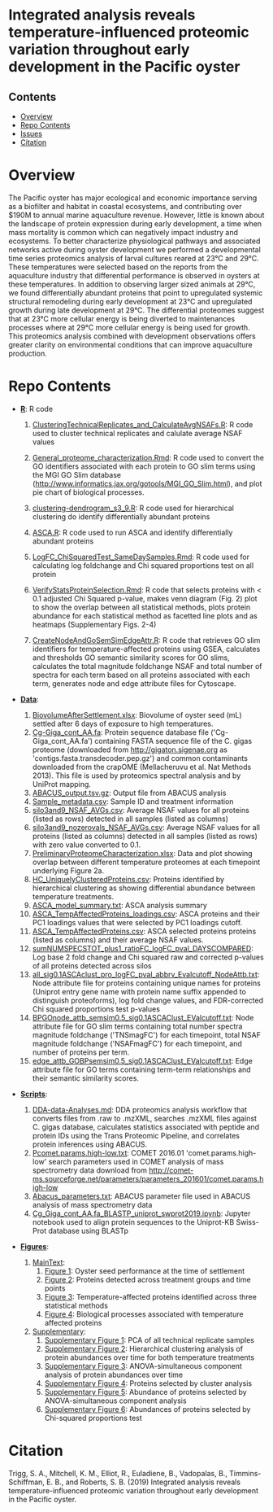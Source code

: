 # Integrated analysis reveals temperature-influenced proteomic variation throughout early development in the Pacific oyster



## Contents

- [Overview](#overview)
- [Repo Contents](#repo-contents)
- [Issues](https://github.com/shellytrigg/paper-OysterSeed-TimeXTemp/issues)
- [Citation](#citation)

# Overview
The Pacific oyster has major ecological and economic importance serving as a biofilter and habitat in coastal ecosystems, and contributing over $190M to annual marine aquaculture revenue. However, little is known about the landscape of protein expression during early development, a time when mass mortality is common which can negatively impact industry and ecosystems. To better characterize physiological pathways and associated networks active during oyster development we performed a developmental time series proteomics analysis of larval cultures reared at 23°C and 29°C. These temperatures were selected based on the reports from the aquaculture industry that differential performance is observed in oysters at these temperatures. In addition to observing larger sized animals at 29°C, we found differentially abundant proteins that point to upregulated systemic structural remodeling during early development at 23°C and upregulated growth during late development at 29°C. The differential proteomes suggest that at 23°C more cellular energy is being diverted to maintenances processes where at 29°C more cellular energy is being used for growth. This proteomics analysis combined with development observations offers greater clarity on environmental conditions that can improve aquaculture production.

# Repo Contents
- **[R](https://github.com/shellytrigg/paper-OysterSeed-TimeXTemp/tree/master/R)**: R code
	1. 	[ClusteringTechnicalReplicates\_and\_CalculateAvgNSAFs.R](https://github.com/shellytrigg/paper-OysterSeed-TimeXTemp/blob/master/R/ClusteringTechnicalReplicates_and_CalculateAvgNSAFs.R):   R code used to cluster technical replicates and calulate average NSAF values

	2. [General\_proteome\_characterization.Rmd](https://github.com/shellytrigg/paper-OysterSeed-TimeXTemp/blob/master/R/General_proteome_characterization.Rmd):  R code used to  convert the GO identifiers associated with each protein to GO slim terms using the MGI GO Slim database (http://www.informatics.jax.org/gotools/MGI_GO_Slim.html), and plot pie chart of biological processes.  
	3. [clustering-dendrogram\_s3\_9.R](https://github.com/shellytrigg/paper-OysterSeed-TimeXTemp/blob/master/R/clustering-dendrogram_s3_9.R):  R code used for hierarchical clustering do identify differentially abundant proteins
	4. [ASCA.R](https://github.com/shellytrigg/paper-OysterSeed-TimeXTemp/blob/master/R/ASCA.R):  R code used to run ASCA and identify differentially abundant proteins
	5. [LogFC\_ChiSquaredTest\_SameDaySamples.Rmd](https://github.com/shellytrigg/paper-OysterSeed-TimeXTemp/blob/master/R/LogFC_ChiSquaredTest_SameDaySamples.Rmd): R code used for calculating log foldchange and Chi squared proportions test on all protein 
	6. [VerifyStatsProteinSelection.Rmd](https://github.com/shellytrigg/paper-OysterSeed-TimeXTemp/blob/master/R/VerifyStatsProteinSelection.Rmd): R code that selects proteins with < 0.1 adjusted Chi Squared p-value, makes venn diagram (Fig. 2) plot to show the overlap between all statistical methods, plots protein abundance for each statistical method as facetted line plots and as heatmaps (Supplementary Figs. 2-4)
	7. [CreateNodeAndGoSemSimEdgeAttr.R](https://github.com/shellytrigg/paper-OysterSeed-TimeXTemp/blob/master/R/CreateNodeAndGoSemSimEdgeAttr.R): R code that retrieves GO slim identifiers for temperature-affected proteins using GSEA, calculates and thresholds GO semantic similarity scores for GO slims, calculates the total magnitude foldchange NSAF and total number of spectra for each term based on all proteins associated with each term, generates node and edge attribute files for Cytoscape.


- **[Data](https://github.com/shellytrigg/paper-OysterSeed-TimeXTemp/tree/master/Data)**: 
	1. [BiovolumeAfterSettlement.xlsx](https://github.com/shellytrigg/paper-OysterSeed-TimeXTemp/blob/master/Data/BiovolumeAfterSettlement.xlsx):  Biovolume of oyster seed (mL) settled after 6 days of exposure to high temperatures.
	2. [Cg\-Giga\_cont\_AA.fa](https://github.com/shellytrigg/paper-OysterSeed-TimeXTemp/blob/master/Data/Cg-Giga_cont_AA.fa):  Protein sequence database file ('Cg-Giga\_cont\_AA.fa') containing FASTA sequence file of the C. gigas proteome (downloaded from http://gigaton.sigenae.org as 'contigs.fasta.transdecoder.pep.gz') and common contaminants downloaded from the crapOME (Mellacheruvu et al. Nat Methods 2013). This file is used by proteomics spectral analysis and by UniProt mapping.
	3. [ABACUS\_output.tsv.gz](https://github.com/shellytrigg/paper-OysterSeed-TimeXTemp/blob/master/Data/Abacus_output.tsv):  Output file from ABACUS analysis  
	4. [Sample_metadata.csv](https://github.com/shellytrigg/paper-OysterSeed-TimeXTemp/blob/master/Data/Sample_metadata.csv):  Sample ID and treatment information
	5. [silo3and9\_NSAF\_AVGs.csv](https://github.com/shellytrigg/paper-OysterSeed-TimeXTemp/blob/master/Data/silo3and9_NSAF_AVGs.csv):  Average NSAF values for all proteins (listed as rows) detected in all samples (listed as columns)
	6. [silo3and9\_nozerovals\_NSAF\_AVGs.csv](https://github.com/shellytrigg/paper-OysterSeed-TimeXTemp/blob/master/Data/silo3and9_nozerovals_NSAF_AVGs.csv):  Average NSAF values for all proteins (listed as columns) detected in all samples (listed as rows) with zero value converted to 0.1. 
	7. [PreliminaryProteomeCharacterization.xlsx](https://github.com/shellytrigg/paper-OysterSeed-TimeXTemp/blob/master/Data/PreliminaryProteomeCharacterization.xlsx): Data and plot showing overlap between different temperature proteomes at each timepoint underlying Figure 2a.  
	8. [HC_UniquelyClusteredProteins.csv](https://github.com/shellytrigg/paper-OysterSeed-TimeXTemp/blob/master/Data/HC_UniquelyClusteredProteins.csv):  Proteins identified by hierarchical clustering as showing differential abundance between temperature treatments. 
	9. [ASCA\_model\_summary.txt](https://github.com/shellytrigg/paper-OysterSeed-TimeXTemp/blob/master/Data/ASCA_model_summary.txt):  ASCA analysis summary
	10. [ASCA\_TempAffectedProteins\_loadings.csv](https://github.com/shellytrigg/paper-OysterSeed-TimeXTemp/blob/master/Data/ASCA_TempAffectedProteins_loadings.csv):  ASCA proteins and their PC1 loadings values that were selected by PC1 loadings cutoff.
	11. [ASCA_TempAffectedProteins.csv](https://github.com/shellytrigg/paper-OysterSeed-TimeXTemp/blob/master/Data/ASCA_TempAffectedProteins.csv):  ASCA selected proteins proteins (listed as columns) and their average NSAF values.
	12. [sumNUMSPECSTOT\_plus1\_ratioFC\_logFC\_pval\_DAYSCOMPARED](https://github.com/shellytrigg/paper-OysterSeed-TimeXTemp/blob/master/Data/sumNUMSPECSTOT_plus1_ratioFC_logFC_pval_DAYSCOMPARED.csv):  Log base 2 fold change and Chi squared raw and corrected p-values of all proteins detected across silos
	13. [all_sig0.1ASCAclust\_pro\_logFC\_pval\_abbrv\_Evalcutoff\_NodeAttb.txt](https://github.com/shellytrigg/paper-OysterSeed-TimeXTemp/blob/master/Data/all_sig0.1ASCAclust_pro_logFC_pval_abbrv_Evalcutoff_NodeAttb.txt):  Node attribute file for proteins containing unique names for proteins (Uniprot entry gene name with protein name suffix appended to distinguish proteoforms), log fold change values, and FDR-corrected Chi squared proportions test p-values
	14. [BPGOnode\_attb\_semsim0.5\_sig0.1ASCAClust\_EValcutoff.txt](https://github.com/shellytrigg/paper-OysterSeed-TimeXTemp/blob/master/Data/BPGOnode_attb_semsim0.5_sig0.1ASCAClust_EValcutoff.txt): Node attribute file for GO slim terms containing total number spectra magnitude foldchange ('TNSmagFC') for each timepoint, total NSAF magnitude foldchange ('NSAFmagFC') for each timepoint, and number of proteins per term.
	15. [edge\_attb\_GOBPsemsim0.5\_sig0.1ASCAClust\_EValcutoff.txt](https://github.com/shellytrigg/paper-OysterSeed-TimeXTemp/blob/master/Data/edge_attb_GOBPsemsim0.5_sig0.1ASCAClust_EValcutoff.txt): Edge attribute file for GO terms containing term-term relationships and their semantic similarity scores.
- **[Scripts](https://github.com/shellytrigg/paper-OysterSeed-TimeXTemp/tree/master/Scripts)**: 
	1. [DDA-data-Analyses.md](https://github.com/shellytrigg/paper-OysterSeed-TimeXTemp/blob/master/Scripts/DDA-data-Analyses.md):  DDA proteomics analysis workflow that converts files from .raw to .mzXML, searches .mzXML files against C. gigas database, calculates statistics associated with peptide and protein IDs using the Trans Proteomic Pipeline, and correlates protein inferences using ABACUS.  
	2. [Pcomet.params.high-low.txt](https://github.com/shellytrigg/paper-OysterSeed-TimeXTemp/blob/master/Scripts/Pcomet.params.high-low.txt):  COMET 2016.01 'comet.params.high-low' search parameters used in COMET analysis of mass spectrometry data download from http://comet-ms.sourceforge.net/parameters/parameters_201601/comet.params.high-low
	3. [Abacus_parameters.txt](https://github.com/shellytrigg/paper-OysterSeed-TimeXTemp/blob/master/Scripts/Abacus_parameters.txt):  ABACUS parameter file used in ABACUS analysis of mass spectrometry data
	4. [Cg\_Giga\_cont\_AA.fa\_BLASTP\_uniprot\_swprot2019.ipynb](https://github.com/shellytrigg/paper-OysterSeed-TimeXTemp/blob/master/Scripts/Cg_Giga_cont_AA.fa_BLASTP_uniprot_swprot2019.ipynb):  Jupyter notebook used to align protein sequences to the Uniprot-KB Swiss-Prot database using BLASTp 
- **[Figures](https://github.com/shellytrigg/paper-OysterSeed-TimeXTemp/tree/master/Figures)**:
	1. [MainText](https://github.com/shellytrigg/paper-OysterSeed-TimeXTemp/tree/master/Figures/MainText): 
		1. [Figure 1](https://github.com/shellytrigg/paper-OysterSeed-TimeXTemp/blob/master/Figures/MainText/Figure1.png): Oyster seed performance at the time of settlement
		2. [Figure 2](https://github.com/shellytrigg/paper-OysterSeed-TimeXTemp/blob/master/Figures/MainText/Figure2.png): Proteins detected across treatment groups and time points
		3. [Figure 3](https://github.com/shellytrigg/paper-OysterSeed-TimeXTemp/blob/master/Figures/MainText/Figure3.png): Temperature-affected proteins identified across three statistical methods
		4. [Figure 4](): Biological processes associated with temperature affected proteins
	2. [Supplementary](https://github.com/shellytrigg/paper-OysterSeed-TimeXTemp/tree/master/Figures/Supplementary):
		1. [Supplementary Figure 1](https://github.com/shellytrigg/paper-OysterSeed-TimeXTemp/blob/master/Figures/Supplementary/SupplementaryFigure1.jpg): PCA of all technical replicate samples
		2. [Supplementary Figure 2](https://github.com/shellytrigg/paper-OysterSeed-TimeXTemp/blob/master/Figures/Supplementary/SupplementaryFigure2.png): Hierarchical clustering analysis of protein abundances over time for both temperature treatments
		3. [Supplementary Figure 3](https://github.com/shellytrigg/paper-OysterSeed-TimeXTemp/blob/master/Figures/Supplementary/SupplementaryFigure3.png): ANOVA-simultaneous component analysis of protein abundances over time
		4. [Supplementary Figure 4](https://github.com/shellytrigg/paper-OysterSeed-TimeXTemp/blob/master/Figures/Supplementary/SupplementaryFigure4.jpg): Proteins selected by cluster analysis
		5. [Supplementary Figure 5](https://github.com/shellytrigg/paper-OysterSeed-TimeXTemp/blob/master/Figures/Supplementary/SupplementaryFigure5.jpg): Abundance of proteins selected by ANOVA-simultaneous component analysis
		6. [Supplementary Figure 6](https://github.com/shellytrigg/paper-OysterSeed-TimeXTemp/blob/master/Figures/Supplementary/SupplementaryFigure6.jpg): Abundances of proteins selected by Chi-squared proportions test



# Citation
Trigg, S. A., Mitchell, K. M., Elliot, R., Euladiene, B., Vadopalas, B., Timmins-Schiffman, E. B., and Roberts, S. B. (2019) Integrated analysis reveals temperature-influenced proteomic variation throughout early development in the Pacific oyster. 

